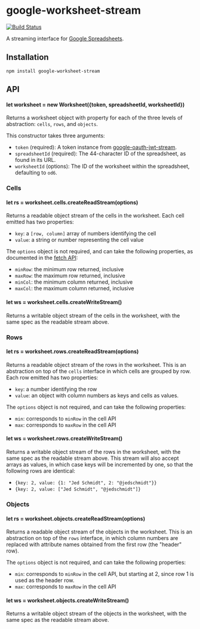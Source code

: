 google-worksheet-stream
=======================

[![Build Status](https://travis-ci.org/jed/google-worksheet-stream.svg)](https://travis-ci.org/jed/google-worksheet-stream)

A streaming interface for [Google Spreadsheets][].

Installation
------------

    npm install google-worksheet-stream

API
---

#### let worksheet = new Worksheet({token, spreadsheetId, worksheetId})

Returns a worksheet object with property for each of the three levels of abstraction: `cells`, `rows`, and `objects`.

This constructor takes three arguments:

- `token` (required): A token instance from [google-oauth-jwt-stream][].
- `spreadsheetId` (required): The 44-character ID of the spreadsheet, as found in its URL.
- `worksheetId` (options): The ID of the worksheet within the spreadsheet, defaulting to `od6`.

### Cells

#### let rs = worksheet.cells.createReadStream(options)

Returns a readable object stream of the cells in the worksheet. Each cell emitted has two properties:

- `key`: a `[row, column]` array of numbers identifying the cell
- `value`: a string or number representing the cell value

The `options` object is not required, and can take the following properties, as documented in the [fetch API][]:

- `minRow`: the minimum row returned, inclusive
- `maxRow`: the maximum row returned, inclusive
- `minCol`: the minimum column returned, inclusive
- `maxCol`: the maximum column returned, inclusive

#### let ws = worksheet.cells.createWriteStream()

Returns a writable object stream of the cells in the worksheet, with the same spec as the readable stream above.

### Rows

#### let rs = worksheet.rows.createReadStream(options)

Returns a readable object stream of the rows in the worksheet. This is an abstraction on top of the `cells` interface in which cells are grouped by row. Each row emitted has two properties:

- `key`: a number identifying the row
- `value`: an object with column numbers as keys and cells as values.

The `options` object is not required, and can take the following properties:

- `min`: corresponds to `minRow` in the cell API
- `max`: corresponds to `maxRow` in the cell API

#### let ws = worksheet.rows.createWriteStream()

Returns a writable object stream of the rows in the worksheet, with the same spec as the readable stream above. This stream will also accept arrays as values, in which case keys will be incremented by one, so that the following rows are identical:

- `{key: 2, value: {1: "Jed Schmidt", 2: "@jedschmidt"}}`
- `{key: 2, value: ["Jed Schmidt", "@jedschmidt"]}`

### Objects

#### let rs = worksheet.objects.createReadStream(options)

Returns a readable object stream of the objects in the worksheet. This is an abstraction on top of the `rows` interface, in which column numbers are replaced with attribute names obtained from the first row (the "header" row).

The `options` object is not required, and can take the following properties:

- `min`: corresponds to `minRow` in the cell API, but starting at 2, since row 1 is used as the header row.
- `max`: corresponds to `maxRow` in the cell API

#### let ws = worksheet.objects.createWriteStream()

Returns a writable object stream of the objects in the worksheet, with the same spec as the readable stream above.

[google-oauth-jwt-stream]: https://github.com/jed/google-oauth-jwt-stream
[Google Spreadsheets]: https://docs.google.com/spreadsheets
[fetch API]: https://developers.google.com/google-apps/spreadsheets/#fetching_specific_rows_or_columns
